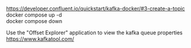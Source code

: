 https://developer.confluent.io/quickstart/kafka-docker/#3-create-a-topic<br>
docker compose up -d<br>
docker compose down<br>

Use the "Offset Explorer" application to view the kafka queue properties<br>
https://www.kafkatool.com/<br>